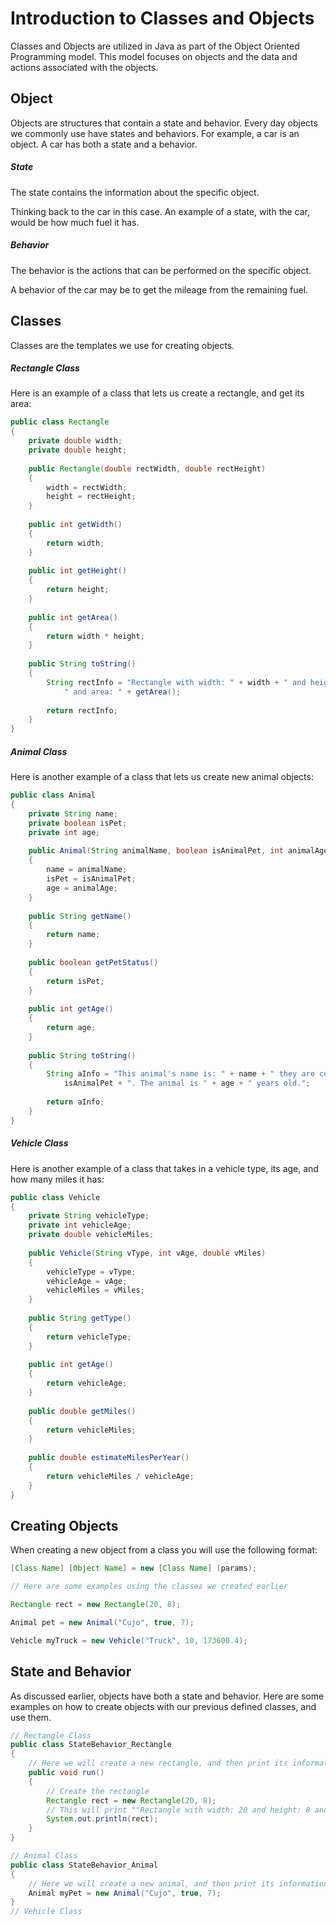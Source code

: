 # Introduction to Classes and Objects

Classes and Objects are utilized in Java as part of the Object Oriented Programming model. This model focuses on objects and the data and actions associated with the objects.

## Object

Objects are structures that contain a state and behavior. 
Every day objects we commonly use have states and behaviors. For example, a car is an object. A car has both a state and a behavior.

##### State
The state contains the information about the specific object. 

Thinking back to the car in this case. An example of a state, with the car, would be how much fuel it has.

##### Behavior
The behavior is the actions that can be performed on the specific object.

A behavior of the car may be to get the mileage from the remaining fuel.

## Classes
Classes are the templates we use for creating objects.

##### Rectangle Class
Here is an example of a class that lets us create a rectangle, and get its area:

``` Java
public class Rectangle
{
    private double width;
    private double height;
    
    public Rectangle(double rectWidth, double rectHeight)
    {
        width = rectWidth;
        height = rectHeight;
    }
    
    public int getWidth()
    {
        return width;
    }
    
    public int getHeight()
    {
        return height;
    }
    
    public int getArea()
    {
        return width * height;
    }
    
    public String toString()
    {
        String rectInfo = "Rectangle with width: " + width + " and height: " + height + 
            " and area: " + getArea();
            
        return rectInfo;
    }
}
```
##### Animal Class
Here is another example of a class that lets us create new animal objects:

```Java
public class Animal
{
    private String name;
    private boolean isPet;
    private int age;
    
    public Animal(String animalName, boolean isAnimalPet, int animalAge)
    {
        name = animalName;
        isPet = isAnimalPet;
        age = animalAge;
    }
    
    public String getName()
    {
        return name;
    }
    
    public boolean getPetStatus()
    {
        return isPet;
    }
    
    public int getAge()
    {
        return age;
    }
    
    public String toString()
    {
        String aInfo = "This animal's name is: " + name + " they are currently a pet: " +
            isAnimalPet + ". The animal is " + age + " years old.";
            
        return aInfo;
    }
}
```
##### Vehicle Class
Here is another example of a class that takes in a vehicle type, its age, and how many miles it has:

``` Java
public class Vehicle
{
    private String vehicleType;
    private int vehicleAge;
    private double vehicleMiles;
    
    public Vehicle(String vType, int vAge, double vMiles)
    {
        vehicleType = vType;
        vehicleAge = vAge;
        vehicleMiles = vMiles;
    }
    
    public String getType()
    {
        return vehicleType;
    }
    
    public int getAge()
    {
        return vehicleAge;
    }
    
    public double getMiles()
    {
        return vehicleMiles;
    }
    
    public double estimateMilesPerYear()
    {
        return vehicleMiles / vehicleAge;
    }
}

```
## Creating Objects

When creating a new object from a class you will use the following format:

``` Java 
[Class Name] [Object Name] = new [Class Name] (params);

// Here are some examples using the classes we created earlier

Rectangle rect = new Rectangle(20, 8);

Animal pet = new Animal("Cujo", true, 7);

Vehicle myTruck = new Vehicle("Truck", 10, 173600.4);

```

## State and Behavior

As discussed earlier, objects have both a state and behavior. Here are some examples on how to create objects with our previous defined classes, and use them.

``` Java
// Rectangle Class
public class StateBehavior_Rectangle
{
    // Here we will create a new rectangle, and then print its information.
    public void run()
    {
        // Create the rectangle
        Rectangle rect = new Rectangle(20, 8);
        // This will print ""Rectangle with width: 20 and height: 8 and area: 160"
        System.out.println(rect);
    }
}

// Animal Class
public class StateBehavior_Animal
{
    // Here we will create a new animal, and then print its information.
    Animal myPet = new Animal("Cujo", true, 7);
}
// Vehicle Class

```